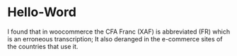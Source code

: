 # Hello-Word
I found that in woocommerce the CFA Franc (XAF) is abbreviated (FR) which is an erroneous transcription; It also deranged in the e-commerce sites of the countries that use it.
